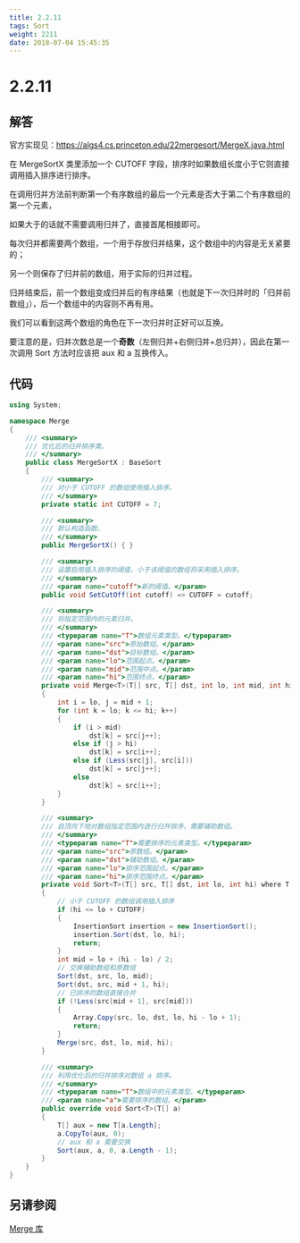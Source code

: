 ```yaml
---
title: 2.2.11
tags: Sort
weight: 2211
date: 2018-07-04 15:45:35
---
```


# 2.2.11


## 解答

官方实现见：<https://algs4.cs.princeton.edu/22mergesort/MergeX.java.html>

在 MergeSortX 类里添加一个 CUTOFF 字段，排序时如果数组长度小于它则直接调用插入排序进行排序。

在调用归并方法前判断第一个有序数组的最后一个元素是否大于第二个有序数组的第一个元素，

如果大于的话就不需要调用归并了，直接首尾相接即可。

每次归并都需要两个数组，一个用于存放归并结果，这个数组中的内容是无关紧要的；

另一个则保存了归并前的数组，用于实际的归并过程。

归并结束后，前一个数组变成归并后的有序结果（也就是下一次归并时的「归并前数组」），后一个数组中的内容则不再有用。

我们可以看到这两个数组的角色在下一次归并时正好可以互换。

要注意的是，归并次数总是一个**奇数**（左侧归并+右侧归并+总归并），因此在第一次调用 Sort 方法时应该把 aux 和 a 互换传入。

## 代码

```csharp
using System;

namespace Merge
{
    /// <summary>
    /// 优化后的归并排序类。
    /// </summary>
    public class MergeSortX : BaseSort
    {
        /// <summary>
        /// 对小于 CUTOFF 的数组使用插入排序。
        /// </summary>
        private static int CUTOFF = 7;

        /// <summary>
        /// 默认构造函数。
        /// </summary>
        public MergeSortX() { }

        /// <summary>
        /// 设置启用插入排序的阈值，小于该阈值的数组将采用插入排序。
        /// </summary>
        /// <param name="cutoff">新的阈值。</param>
        public void SetCutOff(int cutoff) => CUTOFF = cutoff;

        /// <summary>
        /// 将指定范围内的元素归并。
        /// </summary>
        /// <typeparam name="T">数组元素类型。</typeparam>
        /// <param name="src">原始数组。</param>
        /// <param name="dst">目标数组。</param>
        /// <param name="lo">范围起点。</param>
        /// <param name="mid">范围中点。</param>
        /// <param name="hi">范围终点。</param>
        private void Merge<T>(T[] src, T[] dst, int lo, int mid, int hi) where T : IComparable<T>
        {
            int i = lo, j = mid + 1;
            for (int k = lo; k <= hi; k++)
            {
                if (i > mid)
                    dst[k] = src[j++];
                else if (j > hi)
                    dst[k] = src[i++];
                else if (Less(src[j], src[i]))
                    dst[k] = src[j++];
                else
                    dst[k] = src[i++];
            }
        }

        /// <summary>
        /// 自顶向下地对数组指定范围内进行归并排序，需要辅助数组。
        /// </summary>
        /// <typeparam name="T">需要排序的元素类型。</typeparam>
        /// <param name="src">原数组。</param>
        /// <param name="dst">辅助数组。</param>
        /// <param name="lo">排序范围起点。</param>
        /// <param name="hi">排序范围终点。</param>
        private void Sort<T>(T[] src, T[] dst, int lo, int hi) where T : IComparable<T>
        {
            // 小于 CUTOFF 的数组调用插入排序
            if (hi <= lo + CUTOFF)
            {
                InsertionSort insertion = new InsertionSort();
                insertion.Sort(dst, lo, hi);
                return;
            }
            int mid = lo + (hi - lo) / 2;
            // 交换辅助数组和原数组
            Sort(dst, src, lo, mid);
            Sort(dst, src, mid + 1, hi);
            // 已排序的数组直接合并
            if (!Less(src[mid + 1], src[mid]))
            {
                Array.Copy(src, lo, dst, lo, hi - lo + 1);
                return;
            }
            Merge(src, dst, lo, mid, hi);
        }

        /// <summary>
        /// 利用优化后的归并排序对数组 a 排序。
        /// </summary>
        /// <typeparam name="T">数组中的元素类型。</typeparam>
        /// <param name="a">需要排序的数组。</param>
        public override void Sort<T>(T[] a)
        {
            T[] aux = new T[a.Length];
            a.CopyTo(aux, 0);
            // aux 和 a 需要交换
            Sort(aux, a, 0, a.Length - 1);
        }
    }
}
```

## 另请参阅

[Merge 库](https://github.com/ikesnowy/Algorithms-4th-Edition-in-Csharp/tree/master/2%20Sorting/2.2/Merge)
